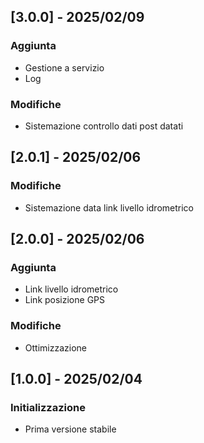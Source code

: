 ## [3.0.0] - 2025/02/09
### Aggiunta
 - Gestione a servizio
 - Log

### Modifiche
 - Sistemazione controllo dati post datati

## [2.0.1] - 2025/02/06
### Modifiche
 - Sistemazione data link livello idrometrico
 
## [2.0.0] - 2025/02/06
### Aggiunta
 - Link livello idrometrico
 - Link posizione GPS

### Modifiche
 - Ottimizzazione

## [1.0.0] - 2025/02/04
### Initializzazione
 - Prima versione stabile
